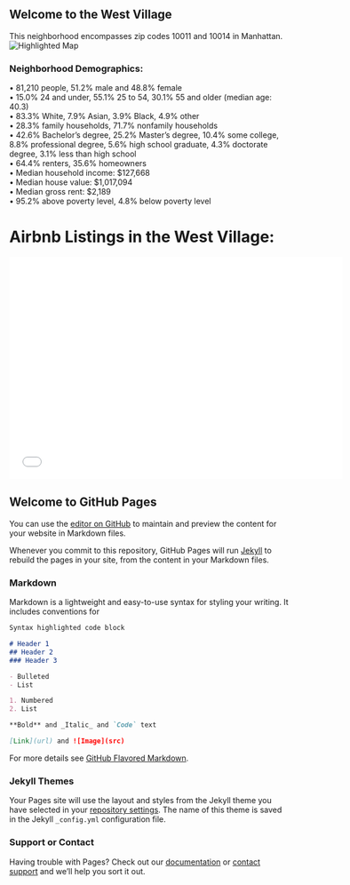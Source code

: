 ## Welcome to the West Village
This neighborhood encompasses zip codes 10011 and 10014 in Manhattan.  
![Highlighted Map]('NewMap.png')

### Neighborhood Demographics:

• 81,210 people, 51.2% male and 48.8% female  
• 15.0% 24 and under, 55.1% 25 to 54, 30.1% 55 and older (median age: 40.3)  
• 83.3% White, 7.9% Asian, 3.9% Black, 4.9% other  
• 28.3% family households, 71.7% nonfamily households  
• 42.6% Bachelor’s degree, 25.2% Master’s degree, 10.4% some college, 8.8% professional
degree, 5.6% high school graduate, 4.3% doctorate degree, 3.1% less than high school   
• 64.4% renters, 35.6% homeowners  
• Median household income: $127,668  
• Median house value: $1,017,094  
• Median gross rent: $2,189  
• 95.2% above poverty level, 4.8% below poverty level

# Airbnb Listings in the West Village:
<dl>
<iframe src='HC9_map.html' width="600" height="400" frameborder="0" frameborder="0" marginwidth="0" marginheight="0" allowfullscreen></iframe>
</dl>





## Welcome to GitHub Pages

You can use the [editor on GitHub](https://github.com/efeldman36/efeldman36/edit/gh-pages/index.md) to maintain and preview the content for your website in Markdown files.

Whenever you commit to this repository, GitHub Pages will run [Jekyll](https://jekyllrb.com/) to rebuild the pages in your site, from the content in your Markdown files.

### Markdown

Markdown is a lightweight and easy-to-use syntax for styling your writing. It includes conventions for

```markdown
Syntax highlighted code block

# Header 1
## Header 2
### Header 3

- Bulleted
- List

1. Numbered
2. List

**Bold** and _Italic_ and `Code` text

[Link](url) and ![Image](src)
```

For more details see [GitHub Flavored Markdown](https://guides.github.com/features/mastering-markdown/).

### Jekyll Themes

Your Pages site will use the layout and styles from the Jekyll theme you have selected in your [repository settings](https://github.com/efeldman36/efeldman36/settings). The name of this theme is saved in the Jekyll `_config.yml` configuration file.

### Support or Contact

Having trouble with Pages? Check out our [documentation](https://docs.github.com/categories/github-pages-basics/) or [contact support](https://github.com/contact) and we’ll help you sort it out.
